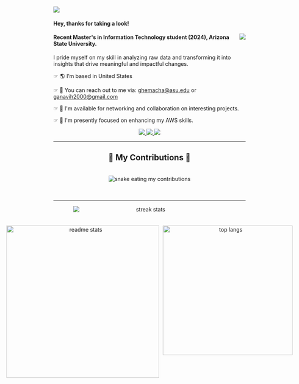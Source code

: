 <h1>
    <img src="https://readme-typing-svg.herokuapp.com/?font=Righteous&size=35&color=000000&center=false&vCenter=true&width=600&height=70&lines=Hi+There,+I'm+Ganavi+Hemachandra!" />
</h1>

<h4 align="left">Hey, thanks for taking a look!</h4>
<img style="float: right;" src="https://visitor-badge.laobi.icu/badge?page_id=ganavihemachandra.ganavihemachandra" />

<h4 align="left">Recent Master's in Information Technology student (2024), Arizona State University.</h4>

<p>I pride myself on my skill in analyzing raw data and transforming it into insights that drive meaningful and impactful changes.</p>

<div align="left">
    
☞ 🌎   I’m based in United States
 
☞ 📩   You can reach out to me via: ghemacha@asu.edu or ganavih2000@gmail.com

☞ 🛜   I'm available for networking and collaboration on interesting projects.

☞ 🧠   I'm presently focused on enhancing my AWS skills.
 
 </div>
 
<div align="center"> 
  <a href="mailto:ganavih2000@gmail.com">
    <img src="https://img.shields.io/badge/Gmail-333333?style=for-the-badge&logo=gmail&logoColor=red" />
  </a>
  <a href="https://www.linkedin.com/in/ganavi-hemachandra/" target="_blank">
    <img src="https://img.shields.io/badge/LinkedIn-0077B5?style=for-the-badge&logo=linkedin&logoColor=white" target="_blank" />
  </a>
  <a href="https://github.com/ganavihemachandra" target="_blank">
     <img src="https://img.shields.io/badge/Portfolio-FF5722?style=for-the-badge&logo=todoist&logoColor=white" target="_blank" /> <!-- sqlite, safari, google-chrome are other good icon options -->
  </a>
</div>

<hr>
<div style="text-align: center;">
  <h2>🐍 My Contributions 🐍</h2>
  <br>
  <object data="https://raw.githubusercontent.com/ganavihemachandra/ganavihemachandra/main/github-metrics.svg" type="image/svg+xml">
    <img src="https://raw.githubusercontent.com/ganavihemachandra/ganavihemachandra/main/github-metrics.svg" alt="snake eating my contributions" />
  </object>
  <br><br><br>
</div>

<hr>




<div style="text-align: center;">
    <div style="margin: 0 auto; width: 400px;">
        <div style="text-align: center;">
            <img style="display: block; margin-right:10px;"  src="https://github-readme-streak-stats.herokuapp.com/?user=ganavihemachandra&theme=react&border_radius=10" alt="streak stats"/>
        </div>
    </div>
    <br><br>
    <div style="display: flex; justify-content: center;">
        <img style="width: 400px; margin-right: 10px;" src="https://github-readme-stats.vercel.app/api?username=ganavihemachandra&count_private=true&show_icons=true&theme=react&rank_icon=github&border_radius=10" alt="readme stats" />
        <img style="width: 340px;" src="https://github-readme-stats.vercel.app/api/top-langs/?username=ganavihemachandra&hide=HTML&langs_count=8&layout=compact&theme=react&border_radius=10&size_weight=0.5&count_weight=0.5&exclude_repo=github-readme-stats" alt="top langs" />
    </div>
</div>




